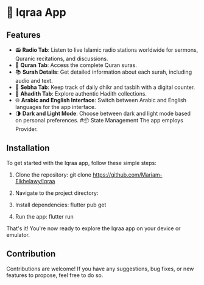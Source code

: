 # 🕌 Iqraa App

## Features


- 📻 **Radio Tab**: Listen to live Islamic radio stations worldwide for sermons, Quranic recitations, and discussions.
- 📖 **Quran Tab**: Access the complete Quran suras.
- 📚 **Surah Details**: Get detailed information about each surah, including audio and text.
- 📿 **Sebha Tab**: Keep track of daily dhikr and tasbih with a digital counter.
- 📜 **Ahadith Tab**: Explore authentic Hadith collections.
- 🌐 **Arabic and English Interface**: Switch between Arabic and English languages for the app interface.
- 🌗 **Dark and Light Mode**: Choose between dark and light mode based on personal preferences.
#📦 State Management
The app employs Provider.
## Installation

To get started with the Iqraa app, follow these simple steps:

1. Clone the repository:
   git clone https://github.com/Mariam-Elkhelawy/Iqraa

2. Navigate to the project directory:

3. Install dependencies:
   flutter pub get

4. Run the app:
   flutter run

That's it! You're now ready to explore the Iqraa app on your device or emulator.

## Contribution
Contributions are welcome! If you have any suggestions, bug fixes, or new features to propose, feel free to do so.